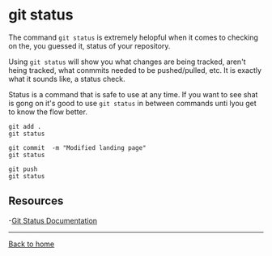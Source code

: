# git status 

The command `git status` is extremely helopful when it comes to checking on the, you guessed it, status of your repository. 

Using `git status` will show you what changes are being tracked, aren't heing tracked, what conmmits needed to be pushed/pulled, etc. 
It is exactly what it sounds like, a status check. 

Status is a command that is safe to use at any time. 
If you want to see shat is gong on it's good to use `git status` in between commands unti lyou get to know the flow better. 

 ``` 
 git add .
 git status 

 git commit  -m "Modified landing page"
 git status 

 git push 
 git status
 ```

 ## Resources 

 -[Git Status Documentation](https://git-scm.com/docs/git-status)

 ---

 [Back to home](../README.md)